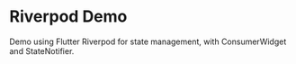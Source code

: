 # Riverpod Demo

Demo using Flutter Riverpod for state management, with ConsumerWidget and StateNotifier.
